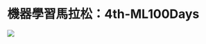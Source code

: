 # 機器學習馬拉松：4th-ML100Days
![](https://camo.githubusercontent.com/097fbf775d6614c786514b800ce9f475ed01d3f3/68747470733a2f2f692e696d6775722e636f6d2f7a4931307a6a352e706e67)
